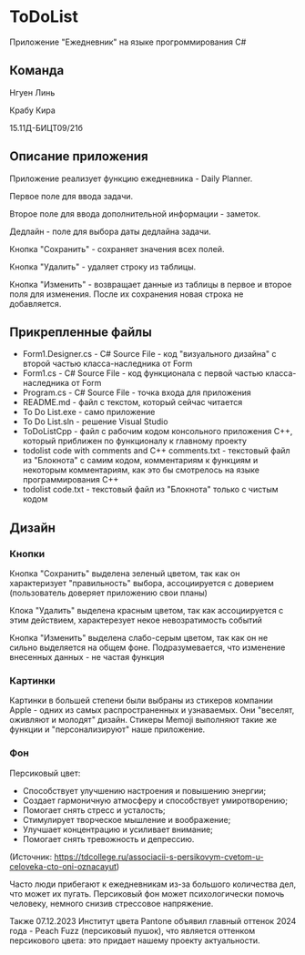 # ToDoList
Приложение "Ежедневник" на языке прогроммирования C#

## Команда

Нгуен Линь

Крабу Кира

15.11Д-БИЦТ09/21б

## Описание приложения

Приложение реализует функцию ежедневника - Daily Planner.

Первое поле для ввода задачи.

Второе поле для ввода дополнительной информации - заметок.

Дедлайн - поле для выбора даты дедлайна задачи.

Кнопка "Сохранить" - сохраняет значения всех полей.

Кнопка "Удалить" - удаляет строку из таблицы.

Кнопка "Изменить" - возвращает данные из таблицы в первое и второе поля для изменения. После их сохранения новая строка не добавляется.

## Прикрепленные файлы

- Form1.Designer.cs - C# Source File - код "визуального дизайна" с второй частью класса-наследника от Form
- Form1.cs - C# Source File - код функционала с первой частью класса-наследника от Form
- Program.cs - C# Source File - точка входа для приложения
- README.md - файл с текстом, который сейчас читается
- To Do List.exe - само приложение
- To Do List.sln - решение Visual Studio
- ToDoListCpp - файл с рабочим кодом консольного приложения С++, который приближен по функционалу к главному проекту
- todolist code with comments and C++ comments.txt - текстовый файл из "Блокнота" с самим кодом, комментариям к функциям и некоторым комментариям, как это бы смотрелось на языке программирования C++
- todolist code.txt - текстовый файл из "Блокнота" только с чистым кодом

## Дизайн
### Кнопки

Кнопка "Сохранить" выделена зеленый цветом, так как он характеризует "правильность" выбора, ассоциируется с доверием (пользователь доверяет приложению свои планы)

Кпока "Удалить" выделена красным цветом, так как ассоциируется с этим действием, характерезует некое невозратимость событий

Кнопка "Изменить" выделена слабо-серым цветом, так как он не сильно выделяется на общем фоне. Подразумевается, что изменение внесенных данных - не частая функция

### Картинки

Картинки в большей степени были выбраны из стикеров компании Apple - одних из самых распространенных и узнаваемых. Они "веселят, оживляют и молодят" дизайн. Стикеры Memoji выполняют такие же функции и "персонализируют" наше приложение.

### Фон

Персиковый цвет:

- Способствует улучшению настроения и повышению энергии;
- Создает гармоничную атмосферу и способствует умиротворению;
- Помогает снять стресс и усталость;
- Стимулирует творческое мышление и воображение;
- Улучшает концентрацию и усиливает внимание;
- Помогает снять тревожность и депрессию.

(Источник: https://tdcollege.ru/associacii-s-persikovym-cvetom-u-celoveka-cto-oni-oznacayut)

Часто люди прибегают к ежедневникам из-за большого количества дел, что может их пугать. Персиковый фон может психологически помочь человеку, немного снизив стрессовое напряжение.

Также 07.12.2023 Институт цвета Pantone объявил главный оттенок 2024 года - Peach Fuzz (персиковый пушок), что является оттенком персикового цвета: это придает нашему проекту актуальности.
